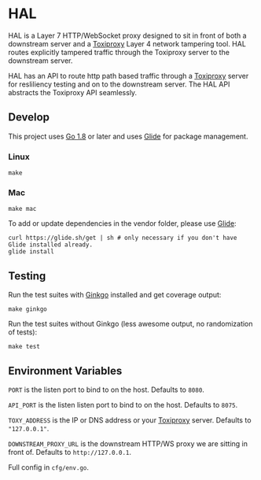 HAL
===

HAL is a Layer 7 HTTP/WebSocket proxy designed to sit in front of both a downstream server and a [Toxiproxy](https://github.com/Shopify/toxiproxy) Layer 4 network tampering tool. HAL routes explicitly tampered traffic through the Toxiproxy server to the downstream server.

HAL has an API to route http path based traffic through a [Toxiproxy](https://github.com/Shopify/toxiproxy) server for resliliency testing and on to the downstream server. The HAL API abstracts the Toxiproxy API seamlessly.

Develop
-------

This project uses [Go 1.8](https://golang.org/dl/) or later and uses [Glide](https://glide.sh/) for package management.

### Linux
```
make
```

### Mac
```
make mac
```

To add or update dependencies in the vendor folder, please use [Glide](https://glide.sh/):

```
curl https://glide.sh/get | sh # only necessary if you don't have Glide installed already.
glide install
```

Testing
-------

Run the test suites with [Ginkgo](http://onsi.github.io/ginkgo/) installed and get coverage output:

```
make ginkgo
```

Run the test suites without Ginkgo (less awesome output, no randomization of tests):

```
make test
```

Environment Variables
---------------------

`PORT` is the listen port to bind to on the host. Defaults to `8080`.

`API_PORT` is the listen listen port to bind to on the host. Defaults to `8075`.

`TOXY_ADDRESS` is the IP or DNS address or your [Toxiproxy](https://github.com/Shopify/toxiproxy) server. Defaults to `"127.0.0.1"`.

`DOWNSTREAM_PROXY_URL` is the downstream HTTP/WS proxy we are sitting in front of. Defaults to `http://127.0.0.1`.

Full config in `cfg/env.go`.